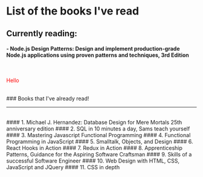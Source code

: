 # List of the books I've read

## Currently reading: 
#### - Node.js Design Patterns: Design and implement production-grade Node.js applications using proven patterns and techniques, 3rd Edition
<br />
<p style="color: red;">Hello</p>
<br />
### Books that I've already read!

-----

<br />
#### 1. Michael J. Hernandez: Database Design for Mere Mortals 25th anniversary edition
#### 2. SQL in 10 minutes a day, Sams teach yourself
#### 3. Mastering Javascript Functional Programming
#### 4. Functional Programming in JavaScript
#### 5. Smalltalk, Objects, and Design
#### 6. React Hooks in Action
#### 7. Redux in Action
#### 8. Apprenticeship Patterns, Guidance for the Aspiring Software Craftsman
#### 9. Skills of a successful Software Engineer
#### 10. Web Design with HTML, CSS, JavaScript and JQuery
#### 11. CSS in depth

